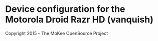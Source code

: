 Device configuration for the Motorola Droid Razr HD (vanquish)
===============================

Copyright 2015 - The MoKee OpenSource Project
